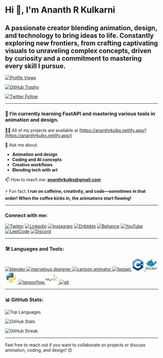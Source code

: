 # Hi 👋, I'm Ananth R Kulkarni

## A passionate creator blending animation, design, and technology to bring ideas to life. Constantly exploring new frontiers, from crafting captivating visuals to unraveling complex concepts, driven by curiosity and a commitment to mastering every skill I pursue.

[![Profile Views](https://komarev.com/ghpvc/?username=ananthrkulks&label=Profile%20views&color=0e75b6&style=flat)](https://github.com/ananthrkulks)

[![GitHub Trophy](https://github-profile-trophy.vercel.app/?username=ananthrkulks)](https://github.com/ryo-ma/github-profile-trophy)

[![Twitter Follow](https://img.shields.io/twitter/follow/@akkioxic1?logo=twitter&style=for-the-badge)](https://twitter.com/@akkioxic1)

---

### 🌱 I’m currently learning **FastAPI** and mastering various tools in animation and design.

👨‍💻 All of my projects are available at [https://ananthrkulks.netlify.app/](https://ananthrkulks.netlify.app/)

💬 Ask me about:
- **Animation and design**
- **Coding and AI concepts**
- **Creative workflows**
- **Blending tech with art**

📫 How to reach me: **ananthrkulks@gmail.com**

⚡ Fun fact: **I run on caffeine, creativity, and code—sometimes in that order! When the coffee kicks in, the animations start flowing!**

---

### Connect with me:
[![Twitter](https://raw.githubusercontent.com/rahuldkjain/github-profile-readme-generator/master/src/images/icons/Social/twitter.svg)](https://twitter.com/@akkioxic1)
[![LinkedIn](https://raw.githubusercontent.com/rahuldkjain/github-profile-readme-generator/master/src/images/icons/Social/linked-in-alt.svg)](https://linkedin.com/in/ananthrkulkarni)
[![Instagram](https://raw.githubusercontent.com/rahuldkjain/github-profile-readme-generator/master/src/images/icons/Social/instagram.svg)](https://instagram.com/_ananth.rk_)
[![Dribbble](https://raw.githubusercontent.com/rahuldkjain/github-profile-readme-generator/master/src/images/icons/Social/dribbble.svg)](https://dribbble.com/ananthrkulkarni)
[![Behance](https://raw.githubusercontent.com/rahuldkjain/github-profile-readme-generator/master/src/images/icons/Social/behance.svg)](https://www.behance.net/ananthrkulkarni)
[![YouTube](https://raw.githubusercontent.com/rahuldkjain/github-profile-readme-generator/master/src/images/icons/Social/youtube.svg)](https://www.youtube.com/c/aflariastudio)
[![LeetCode](https://raw.githubusercontent.com/rahuldkjain/github-profile-readme-generator/master/src/images/icons/Social/leet-code.svg)](https://www.leetcode.com/ananth2003)
[![Discord](https://raw.githubusercontent.com/rahuldkjain/github-profile-readme-generator/master/src/images/icons/Social/discord.svg)](https://discord.gg/ananth9383)

---

### 🛠️ Languages and Tools:
<p align="left">
    <!-- Animation and Design Tools -->
    <a href="https://www.blender.org/" target="_blank" rel="noreferrer">
        <img src="https://download.blender.org/branding/community/blender_community_badge_white.svg" alt="blender" width="40" height="40"/>
    </a>
    <a href="https://www.marvelousdesigner.com/" target="_blank" rel="noreferrer">
        <img src="https://example.com/marvelous-designer-logo.png" alt="marvelous designer" width="40" height="40"/>
    </a>
    <a href="https://www.reallusion.com/cartoon-animator/" target="_blank" rel="noreferrer">
        <img src="https://example.com/cartoon-animator-logo.png" alt="cartoon animator" width="40" height="40"/>
    </a>
    <!-- Coding Tools -->
    <a href="https://www.fastapi.tiangolo.com/" target="_blank" rel="noreferrer">
        <img src="https://fastapi.tiangolo.com/img/logo-margin/logo-teal.png" alt="fastapi" width="40" height="40"/>
    </a>
    <a href="https://www.w3schools.com/cpp/" target="_blank" rel="noreferrer">
        <img src="https://raw.githubusercontent.com/devicons/devicon/master/icons/cplusplus/cplusplus-original.svg" alt="cplusplus" width="40" height="40"/>
    </a>
    <a href="https://www.docker.com/" target="_blank" rel="noreferrer">
        <img src="https://raw.githubusercontent.com/devicons/devicon/master/icons/docker/docker-original-wordmark.svg" alt="docker" width="40" height="40"/>
    </a>
    <a href="https://www.python.org" target="_blank" rel="noreferrer">
        <img src="https://raw.githubusercontent.com/devicons/devicon/master/icons/python/python-original.svg" alt="python" width="40" height="40"/>
    </a>
    <a href="https://www.tensorflow.org" target="_blank" rel="noreferrer">
        <img src="https://www.vectorlogo.zone/logos/tensorflow/tensorflow-icon.svg" alt="tensorflow" width="40" height="40"/>
    </a>
    <a href="https://www.mysql.com/" target="_blank" rel="noreferrer">
        <img src="https://raw.githubusercontent.com/devicons/devicon/master/icons/mysql/mysql-original-wordmark.svg" alt="mysql" width="40" height="40"/>
    </a>
    <a href="https://git-scm.com/" target="_blank" rel="noreferrer">
        <img src="https://www.vectorlogo.zone/logos/git-scm/git-scm-icon.svg" alt="git" width="40" height="40"/>
    </a>
</p>

---

### 📊 GitHub Stats:
![Top Languages](https://github-readme-stats.vercel.app/api/top-langs?username=ananthrkulks&show_icons=true&locale=en&layout=compact)

![GitHub Stats](https://github-readme-stats.vercel.app/api?username=ananthrkulks&show_icons=true&locale=en)

![GitHub Streak](https://github-readme-streak-stats.herokuapp.com/?user=ananthrkulks&)

---

Feel free to reach out if you want to collaborate on projects or discuss animation, coding, and design! 😊


